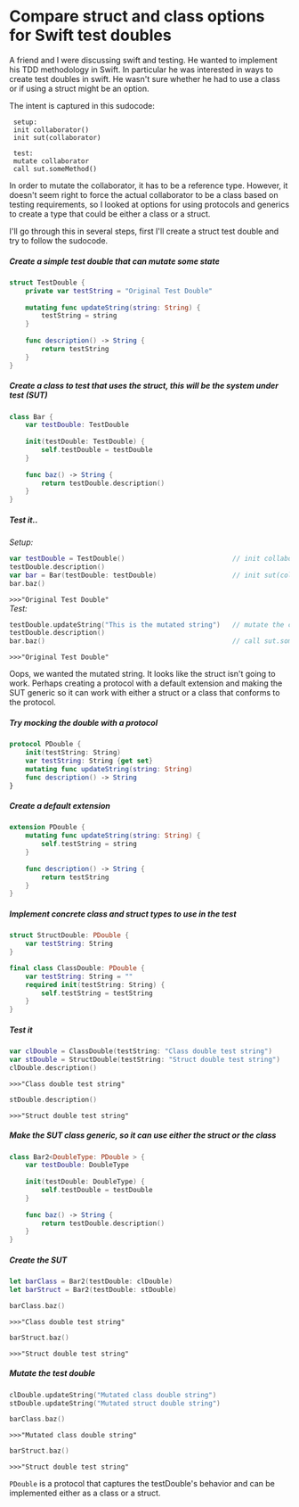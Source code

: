 # Compare struct and class options for Swift test doubles

A friend and I were discussing swift and testing. He wanted to implement his TDD methodology in Swift.  In particular he was interested in ways to create test doubles in swift. He wasn't sure whether he had to use a class or if using a struct might be an option.

 The intent is captured in this sudocode:

     setup:
     init collaborator()
     init sut(collaborator)
 
     test:
     mutate collaborator
     call sut.someMethod()
 
 In order to mutate the collaborator, it has to be a reference type.  However, it doesn't seem right to force the actual collaborator to be a class based on testing requirements, so I looked at options for using protocols and generics to create a type that could be either a class or a struct.  
 
 I'll go through this in several steps, first I'll create a struct test double and try to follow the sudocode.


##### Create a simple test double that can mutate some state
```swift
struct TestDouble {
    private var testString = "Original Test Double"
    
    mutating func updateString(string: String) {
        testString = string
    }
    
    func description() -> String {
        return testString
    }
}
```

##### Create a class to test that uses the struct, this will be the system under test (SUT)
```swift
class Bar {
    var testDouble: TestDouble
    
    init(testDouble: TestDouble) {
        self.testDouble = testDouble
    }
    
    func baz() -> String {
        return testDouble.description()
    }
}
```

##### Test it..
*Setup:*
```swift
var testDouble = TestDouble()                           // init collaborator()
testDouble.description()
var bar = Bar(testDouble: testDouble)                   // init sut(collaborator)
bar.baz()
```
`>>>"Original Test Double"`  
*Test:*
```swift
testDouble.updateString("This is the mutated string")   // mutate the collaborator
testDouble.description()
bar.baz()                                               // call sut.someMethod()
```
`>>>"Original Test Double"`
 
Oops, we wanted the mutated string.  It looks like the struct isn't going to work.
Perhaps creating a protocol with a default extension and making the SUT generic so it can work with either a struct or a class that conforms to the protocol.

##### Try mocking the double with a protocol
```swift
protocol PDouble {
    init(testString: String)
    var testString: String {get set}
    mutating func updateString(string: String)
    func description() -> String
}
```

##### Create a default extension
```swift
extension PDouble {
    mutating func updateString(string: String) {
        self.testString = string
    }
    
    func description() -> String {
        return testString
    }
}
```
##### Implement concrete class and struct types to use in the test
```swift
struct StructDouble: PDouble {
    var testString: String
}

final class ClassDouble: PDouble {
    var testString: String = ""
    required init(testString: String) {
        self.testString = testString
    }
}
```
##### Test it
```swift
var clDouble = ClassDouble(testString: "Class double test string")
var stDouble = StructDouble(testString: "Struct double test string")
clDouble.description()
```
`>>>"Class double test string"` 
```swift
stDouble.description() 
```
`>>>"Struct double test string"`  
##### Make the SUT class generic, so it can use either the struct or the class
```swift
class Bar2<DoubleType: PDouble > {
    var testDouble: DoubleType
    
    init(testDouble: DoubleType) {
        self.testDouble = testDouble
    }
    
    func baz() -> String {
        return testDouble.description()
    }
}
```
##### Create the SUT
```swift
let barClass = Bar2(testDouble: clDouble)
let barStruct = Bar2(testDouble: stDouble)

barClass.baz()
```
`>>>"Class double test string"`
```swift
barStruct.baz()
```
`>>>"Struct double test string"`

##### Mutate the test double
```swift
clDouble.updateString("Mutated class double string")
stDouble.updateString("Mutated struct double string")

barClass.baz()
```
`>>>"Mutated class double string"` 
```swift
barStruct.baz()
```
`>>>"Struct double test string"` 

`PDouble` is a protocol that captures the testDouble's behavior and can be implemented either as a class or a struct.
